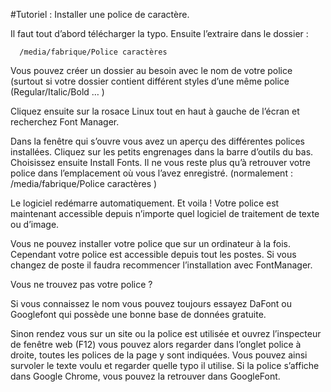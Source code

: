 #Tutoriel : Installer une police de caractère. 



Il faut tout d’abord télécharger la typo. Ensuite l’extraire dans le dossier :

      /media/fabrique/Police caractères

Vous pouvez créer un dossier au besoin avec le nom de votre police (surtout si votre dossier contient différent styles d’une même police (Regular/Italic/Bold … )

Cliquez ensuite sur la rosace Linux     tout en haut à gauche de l’écran et recherchez Font Manager.




Dans la fenêtre qui s’ouvre vous avez un aperçu des différentes polices installées.
Cliquez sur les petits engrenages dans la barre d’outils du bas. Choisissez ensuite Install Fonts.
Il ne vous reste plus qu’à retrouver votre police dans l’emplacement où vous l’avez enregistré.
(normalement : /media/fabrique/Police caractères )

Le logiciel redémarre automatiquement. Et voila ! Votre police est maintenant accessible depuis n’importe quel logiciel de traitement de texte ou d’image.

Vous ne pouvez installer votre police que sur un ordinateur à la fois. Cependant votre police  est accessible depuis tout les postes. Si vous changez de poste il faudra recommencer l’installation avec FontManager.  






Vous ne trouvez pas votre police ? 	 

Si vous connaissez le nom vous pouvez toujours essayez DaFont ou Googlefont qui possède une bonne base de données gratuite.

Sinon rendez vous sur un site ou la police est utilisée et ouvrez l’inspecteur de fenêtre web (F12) vous pouvez alors regarder dans l’onglet police à droite,  toutes les polices de la page y sont indiquées. Vous pouvez ainsi survoler le texte voulu et regarder quelle typo il utilise.
Si la police s’affiche dans Google Chrome, vous pouvez la retrouver dans GoogleFont.
